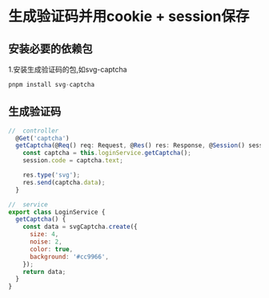# 生成验证码并用cookie + session保存

## 安装必要的依赖包

1.安装生成验证码的包,如svg-captcha

```js
pnpm install svg-captcha
```

## 生成验证码

```js
//  controller
  @Get('captcha')
  getCaptcha(@Req() req: Request, @Res() res: Response, @Session() session) {
    const captcha = this.loginService.getCaptcha();
    session.code = captcha.text;

    res.type('svg');
    res.send(captcha.data);
  }

//  service
export class LoginService {
  getCaptcha() {
    const data = svgCaptcha.create({
      size: 4,
      noise: 2,
      color: true,
      background: '#cc9966',
    });
    return data;
  }
}

```
